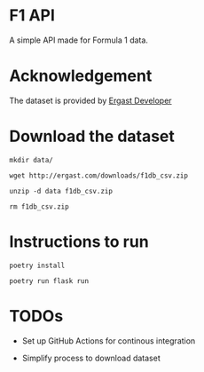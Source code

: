 # F1 API

A simple API made for Formula 1 data.


# Acknowledgement

The dataset is provided by [Ergast Developer](http://ergast.com/mrd/)


# Download the dataset
```
mkdir data/

wget http://ergast.com/downloads/f1db_csv.zip

unzip -d data f1db_csv.zip

rm f1db_csv.zip
```


# Instructions to run
```
poetry install

poetry run flask run
```


# TODOs

- Set up GitHub Actions for continous integration

- Simplify process to download dataset
